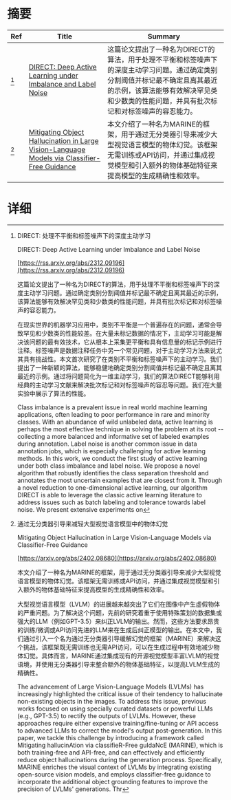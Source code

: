 # 摘要

| Ref | Title | Summary |
| --- | --- | --- |
| [^1] | [DIRECT: Deep Active Learning under Imbalance and Label Noise](https://rss.arxiv.org/abs/2312.09196) | 这篇论文提出了一种名为DIRECT的算法，用于处理不平衡和标签噪声下的深度主动学习问题。通过确定类别分割阈值并标记最不确定且离其最近的示例，该算法能够有效解决罕见类和少数类的性能问题，并具有批次标记和对标签噪声的容忍能力。 |
| [^2] | [Mitigating Object Hallucination in Large Vision-Language Models via Classifier-Free Guidance](https://arxiv.org/abs/2402.08680) | 本文介绍了一种名为MARINE的框架，用于通过无分类器引导来减少大型视觉语言模型的物体幻觉。该框架无需训练或API访问，并通过集成视觉模型和引入额外的物体基础特征来提高模型的生成精确性和效率。 |

# 详细

[^1]: DIRECT: 处理不平衡和标签噪声下的深度主动学习

    DIRECT: Deep Active Learning under Imbalance and Label Noise

    [https://rss.arxiv.org/abs/2312.09196](https://rss.arxiv.org/abs/2312.09196)

    这篇论文提出了一种名为DIRECT的算法，用于处理不平衡和标签噪声下的深度主动学习问题。通过确定类别分割阈值并标记最不确定且离其最近的示例，该算法能够有效解决罕见类和少数类的性能问题，并具有批次标记和对标签噪声的容忍能力。

    

    在现实世界的机器学习应用中，类别不平衡是一个普遍存在的问题，通常会导致罕见和少数类的性能较差。在大量未标记数据的情况下，主动学习可能是解决该问题的最有效技术，它从根本上采集更平衡和具有信息量的标记示例进行注释。标签噪声是数据注释任务中另一个常见问题，对于主动学习方法来说尤其具有挑战性。本文首次研究了在类别不平衡和标签噪声下的主动学习。我们提出了一种新颖的算法，能够稳健地确定类别分割阈值并标记最不确定且离其最近的示例。通过将问题简化为一维主动学习，我们的算法DIRECT能够利用经典的主动学习文献来解决批次标记和对标签噪声的容忍等问题。我们在大量实验中展示了算法的性能。

    Class imbalance is a prevalent issue in real world machine learning applications, often leading to poor performance in rare and minority classes. With an abundance of wild unlabeled data, active learning is perhaps the most effective technique in solving the problem at its root -- collecting a more balanced and informative set of labeled examples during annotation. Label noise is another common issue in data annotation jobs, which is especially challenging for active learning methods. In this work, we conduct the first study of active learning under both class imbalance and label noise. We propose a novel algorithm that robustly identifies the class separation threshold and annotates the most uncertain examples that are closest from it. Through a novel reduction to one-dimensional active learning, our algorithm DIRECT is able to leverage the classic active learning literature to address issues such as batch labeling and tolerance towards label noise. We present extensive experiments on
    
[^2]: 通过无分类器引导来减轻大型视觉语言模型中的物体幻觉

    Mitigating Object Hallucination in Large Vision-Language Models via Classifier-Free Guidance

    [https://arxiv.org/abs/2402.08680](https://arxiv.org/abs/2402.08680)

    本文介绍了一种名为MARINE的框架，用于通过无分类器引导来减少大型视觉语言模型的物体幻觉。该框架无需训练或API访问，并通过集成视觉模型和引入额外的物体基础特征来提高模型的生成精确性和效率。

    

    大型视觉语言模型（LVLM）的进展越来越突出了它们在图像中产生虚假物体的严重问题。为了解决这个问题，先前的研究着重于使用特殊策划的数据集或强大的LLM（例如GPT-3.5）来纠正LVLM的输出。然而，这些方法要求昂贵的训练/微调或API访问先进的LLM来在生成后纠正模型的输出。在本文中，我们通过引入一个名为通过无分类器引导缓解幻觉的框架（MARINE）来解决这个挑战，该框架既无需训练也无需API访问，可以在生成过程中有效地减少物体幻觉。具体而言，MARINE通过集成现有的开源视觉模型丰富LVLM的视觉语境，并使用无分类器引导来整合额外的物体基础特征，以提高LVLM生成的精确性。

    The advancement of Large Vision-Language Models (LVLMs) has increasingly highlighted the critical issue of their tendency to hallucinate non-existing objects in the images. To address this issue, previous works focused on using specially curated datasets or powerful LLMs (e.g., GPT-3.5) to rectify the outputs of LVLMs. However, these approaches require either expensive training/fine-tuning or API access to advanced LLMs to correct the model's output post-generation. In this paper, we tackle this challenge by introducing a framework called Mitigating hallucinAtion via classifieR-Free guIdaNcE (MARINE), which is both training-free and API-free, and can effectively and efficiently reduce object hallucinations during the generation process. Specifically, MARINE enriches the visual context of LVLMs by integrating existing open-source vision models, and employs classifier-free guidance to incorporate the additional object grounding features to improve the precision of LVLMs' generations. Thr
    

